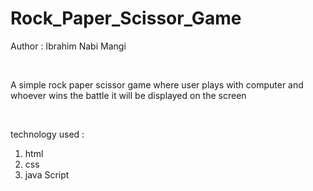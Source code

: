 # Rock_Paper_Scissor_Game

Author : Ibrahim Nabi Mangi 

<br>

A simple rock paper scissor game where user plays with computer and whoever wins the battle it will be displayed on the screen 

<br>

technology used : 
1) html 
2) css 
3) java Script 
